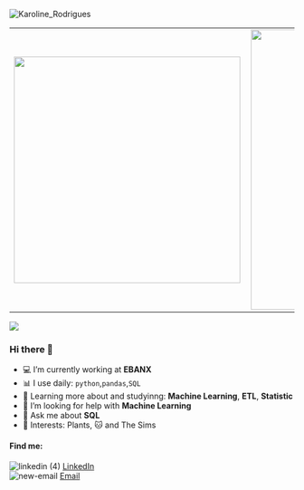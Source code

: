 ![Karoline_Rodrigues](https://user-images.githubusercontent.com/54186689/96526636-9453ba00-1254-11eb-87c1-d706822e3bfa.png)

<center>
<table>
    <tr>
        <td><img width="400px" align="left" src="https://github-readme-stats.vercel.app/api/top-langs/?username=KarolRodriguespy&hide=html&layout=compact&theme=vue" /></td>
        <td><img width="495px" align="left" src="https://github-readme-stats.vercel.app/api?username=KarolRodriguespy&theme=vue"/></td>
    </tr>   
</table>
</center>  

![](https://komarev.com/ghpvc/?username=KarolRodriguespy&color=lightgrey&style=plastic)

### Hi there 👋

- :computer: I’m currently working at **EBANX**
- :bar_chart: I use daily: `python`,`pandas`,`SQL`
- 🌱 Learning more about and studyinng: **Machine Learning**, **ETL**, **Statistic**
- 🤔 I’m looking for help with **Machine Learning**
- 💬 Ask me about **SQL**
- :cactus: Interests: Plants, :cat: and The Sims

#### Find me:

![linkedin (4)](https://user-images.githubusercontent.com/54186689/96528577-7dfc2d00-1259-11eb-9e4d-526cc4165895.png) [LinkedIn](https://www.linkedin.com/in/karoline-rodrigues-6883089b)  
![new-email](https://user-images.githubusercontent.com/54186689/96528932-40e46a80-125a-11eb-93db-082078724b36.png) [Email](mailto:kr.araujo.12@gmail.com)  




